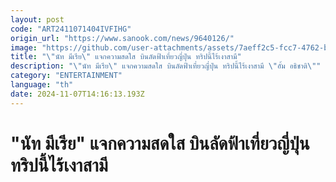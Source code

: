 ```yaml
---
layout: post
code: "ART2411071404IVFIHG"
origin_url: "https://www.sanook.com/news/9640126/"
image: "https://github.com/user-attachments/assets/7aeff2c5-fcc7-4762-b526-83b5e5125b81"
title: "\"นัท มีเรีย\" แจกความสดใส บินลัดฟ้าเที่ยวญี่ปุ่น ทริปนี้ไร้เงาสามี"
description: "\"นัท มีเรีย\" แจกความสดใส บินลัดฟ้าเที่ยวญี่ปุ่น ทริปนี้ไร้เงาสามี \"อั้ม อธิชาติ\""
category: "ENTERTAINMENT"
language: "th"
date: 2024-11-07T14:16:13.193Z
---
```


# "นัท มีเรีย" แจกความสดใส บินลัดฟ้าเที่ยวญี่ปุ่น ทริปนี้ไร้เงาสามี